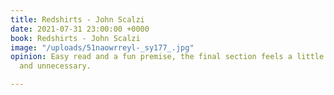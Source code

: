 ```yaml
---
title: Redshirts - John Scalzi
date: 2021-07-31 23:00:00 +0000
book: Redshirts - John Scalzi
image: "/uploads/51naowrreyl-_sy177_.jpg"
opinion: Easy read and a fun premise, the final section feels a little like padding
  and unnecessary.

---
```

